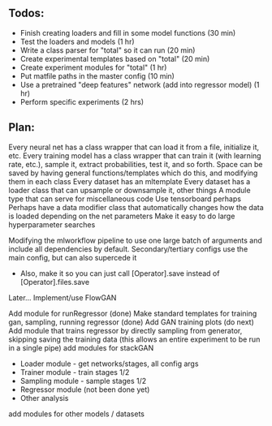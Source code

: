 Todos:
------
- Finish creating loaders and fill in some model functions (30 min)
- Test the loaders and models (1 hr)
- Write a class parser for "total" so it can run (20 min)
- Create experimental templates based on "total" (20 min)
- Create experiment modules for "total" (1 hr)
- Put matfile paths in the master config (10 min)
- Use a pretrained "deep features" network (add into regressor model) (1 hr)
- Perform specific experiments (2 hrs)

Plan:
-----
Every neural net has a class wrapper that can load it from a file,
initialize it, etc.
Every training model has a class wrapper that can train it (with
    learning rate, etc.), sample it, extract probabilities, test it, 
      and so forth.
    Space can be saved by having general functions/templates which do this, and 
    modifying them in each class
Every dataset has an mltemplate
Every dataset has a loader class that can upsample or downsample it, other things
A module type that can serve for miscellaneous code
Use tensorboard perhaps
Perhaps have a data modifier class that automatically changes how the data
is loaded depending on the net parameters
Make it easy to do large hyperparameter searches


Modifying the mlworkflow pipeline to use one large batch of arguments
  and include all dependencies by default. Secondary/tertiary configs
  use the main config, but can also supercede it
  - Also, make it so you can just call [Operator].save instead of 
    [Operator].files.save


Later...
Implement/use FlowGAN




Add module for runRegressor (done)
Make standard templates for training gan, sampling, running regressor (done)
Add GAN training plots (do next)
Add module that trains regressor by directly sampling from generator,
    skipping saving the training data (this allows an entire experiment
    to be run in a single pipe)
add modules for stackGAN
 - Loader module - get networks/stages, all config args
 - Trainer module - train stages 1/2
 - Sampling module - sample stages 1/2
 - Regressor module (not been done yet)
 - Other analysis

add modules for other models / datasets
